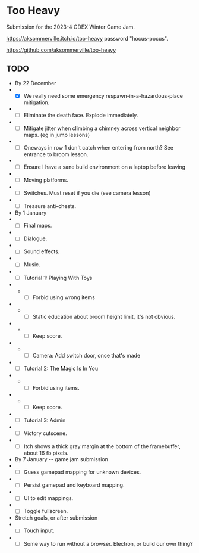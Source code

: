 # Too Heavy

Submission for the 2023-4 GDEX Winter Game Jam.

https://aksommerville.itch.io/too-heavy password "hocus-pocus".

https://github.com/aksommerville/too-heavy

## TODO

- By 22 December
- - [x] We really need some emergency respawn-in-a-hazardous-place mitigation.
- - [ ] Eliminate the death face. Explode immediately.
- - [ ] Mitigate jitter when climbing a chimney across vertical neighbor maps. (eg in jump lessons)
- - [ ] Oneways in row 1 don't catch when entering from north? See entrance to broom lesson.
- - [ ] Ensure I have a sane build environment on a laptop before leaving
- - [ ] Moving platforms.
- - [ ] Switches. Must reset if you die (see camera lesson)
- - [ ] Treasure anti-chests.
- By 1 January
- - [ ] Final maps.
- - [ ] Dialogue.
- - [ ] Sound effects.
- - [ ] Music.
- - [ ] Tutorial 1: Playing With Toys
- - - [ ] Forbid using wrong items
- - - [ ] Static education about broom height limit, it's not obvious.
- - - [ ] Keep score.
- - - [ ] Camera: Add switch door, once that's made
- - [ ] Tutorial 2: The Magic Is In You
- - - [ ] Forbid using items.
- - - [ ] Keep score.
- - [ ] Tutorial 3: Admin
- - [ ] Victory cutscene.
- - [ ] Itch shows a thick gray margin at the bottom of the framebuffer, about 16 fb pixels.
- By 7 January -- game jam submission
- - [ ] Guess gamepad mapping for unknown devices.
- - [ ] Persist gamepad and keyboard mapping.
- - [ ] UI to edit mappings.
- - [ ] Toggle fullscreen.
- Stretch goals, or after submission
- - [ ] Touch input.
- - [ ] Some way to run without a browser. Electron, or build our own thing?
